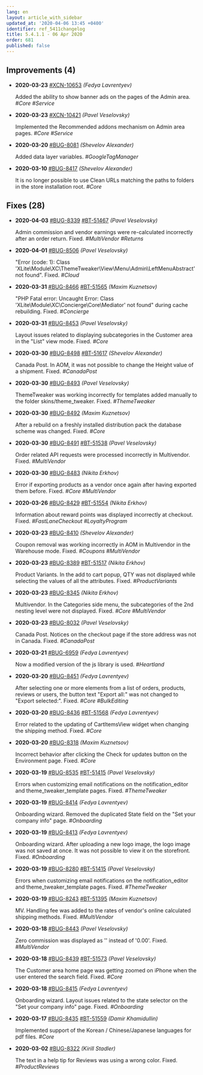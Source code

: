 ```yaml
---
lang: en
layout: article_with_sidebar
updated_at: '2020-04-06 13:45 +0400'
identifier: ref_5411changelog
title: 5.4.1.1 - 06 Apr 2020
order: 681
published: false
---
```

## Improvements (4)
* **2020-03-23** [#XCN-10653](https://xcn.myjetbrains.com/youtrack/issue/XCN-10653) _(Fedya Lavrentyev)_

  Added the ability to show banner ads on the pages of the Admin area. _#Core #Service_

* **2020-03-23** [#XCN-10421](https://xcn.myjetbrains.com/youtrack/issue/XCN-10421) _(Pavel Veselovsky)_

  Implemented the Recommended addons mechanism on Admin area pages. _#Core #Service_

* **2020-03-20** [#BUG-8081](https://xcn.myjetbrains.com/youtrack/issue/BUG-8081) _(Shevelov Alexander)_

  Added data layer variables. _#GoogleTagManager_

* **2020-03-10** [#BUG-8417](https://xcn.myjetbrains.com/youtrack/issue/BUG-8417) _(Shevelov Alexander)_

  It is no longer possible to use Clean URLs matching the paths to folders in the store installation root. _#Core_


## Fixes (28)
* **2020-04-03** [#BUG-8339](https://xcn.myjetbrains.com/youtrack/issue/BUG-8339) [#BT-51467](https://bt.x-cart.com/view.php?id=51467) _(Pavel Veselovsky)_

  Admin commission and vendor earnings were re-calculated incorrectly after an order return. Fixed. _#MultiVendor #Returns_

* **2020-04-01** [#BUG-8506](https://xcn.myjetbrains.com/youtrack/issue/BUG-8506) _(Pavel Veselovsky)_

  "Error (code: 1): Class 'XLite\Module\XC\ThemeTweaker\View\Menu\Admin\LeftMenuAbstract' not found". Fixed. _#Cloud_

* **2020-03-31** [#BUG-8466](https://xcn.myjetbrains.com/youtrack/issue/BUG-8466) [#BT-51565](https://bt.x-cart.com/view.php?id=51565) _(Maxim Kuznetsov)_

  "PHP Fatal error: Uncaught Error: Class 'XLite\Module\XC\Concierge\Core\Mediator' not found" during cache rebuilding. Fixed. _#Concierge_

* **2020-03-31** [#BUG-8453](https://xcn.myjetbrains.com/youtrack/issue/BUG-8453) _(Pavel Veselovsky)_

  Layout issues related to displaying subcategories in the Customer area in the "List" view mode. Fixed. _#Core_

* **2020-03-30** [#BUG-8498](https://xcn.myjetbrains.com/youtrack/issue/BUG-8498) [#BT-51617](https://bt.x-cart.com/view.php?id=51617) _(Shevelov Alexander)_

  Canada Post. In AOM, it was not possible to change the Height value of a shipment. Fixed. _#CanadaPost_

* **2020-03-30** [#BUG-8493](https://xcn.myjetbrains.com/youtrack/issue/BUG-8493) _(Pavel Veselovsky)_

  ThemeTweaker was working incorrectly for templates added manually to the folder skins/theme_tweaker. Fixed. _#ThemeTweaker_

* **2020-03-30** [#BUG-8492](https://xcn.myjetbrains.com/youtrack/issue/BUG-8492) _(Maxim Kuznetsov)_

  After a rebuild on a freshly installed distribution pack the database scheme was changed. Fixed. _#Core_

* **2020-03-30** [#BUG-8491](https://xcn.myjetbrains.com/youtrack/issue/BUG-8491) [#BT-51538](https://bt.x-cart.com/view.php?id=51538) _(Pavel Veselovsky)_

  Order related API requests were processed incorrectly in Multivendor. Fixed. _#MultiVendor_

* **2020-03-30** [#BUG-8483](https://xcn.myjetbrains.com/youtrack/issue/BUG-8483) _(Nikita Erkhov)_

  Error if exporting products as a vendor once again after having exported them before. Fixed. _#Core #MultiVendor_

* **2020-03-26** [#BUG-8429](https://xcn.myjetbrains.com/youtrack/issue/BUG-8429) [#BT-51554](https://bt.x-cart.com/view.php?id=51554) _(Nikita Erkhov)_

  Information about reward points was displayed incorrectly at checkout. Fixed. _#FastLaneCheckout #LoyaltyProgram_

* **2020-03-23** [#BUG-8410](https://xcn.myjetbrains.com/youtrack/issue/BUG-8410) _(Shevelov Alexander)_

  Coupon removal was working incorrectly in AOM in Multivendor in the Warehouse mode. Fixed. _#Coupons #MultiVendor_

* **2020-03-23** [#BUG-8389](https://xcn.myjetbrains.com/youtrack/issue/BUG-8389) [#BT-51517](https://bt.x-cart.com/view.php?id=51517) _(Nikita Erkhov)_

  Product Variants. In the add to cart popup, QTY was not displayed while selecting the values of all the attributes. Fixed. _#ProductVariants_

* **2020-03-23** [#BUG-8345](https://xcn.myjetbrains.com/youtrack/issue/BUG-8345) _(Nikita Erkhov)_

  Multivendor. In the Categories side menu, the subcategories of the 2nd nesting level were not displayed. Fixed. _#Core #MultiVendor_

* **2020-03-23** [#BUG-8032](https://xcn.myjetbrains.com/youtrack/issue/BUG-8032) _(Pavel Veselovsky)_

  Canada Post. Notices on the checkout page if the store address was not in Canada. Fixed. _#CanadaPost_

* **2020-03-21** [#BUG-6959](https://xcn.myjetbrains.com/youtrack/issue/BUG-6959) _(Fedya Lavrentyev)_

  Now a modified version of the js library is used. _#Heartland_

* **2020-03-20** [#BUG-8451](https://xcn.myjetbrains.com/youtrack/issue/BUG-8451) _(Fedya Lavrentyev)_

  After selecting one or more elements from a list of orders, products, reviews or users, the button text "Export all:" was not changed to "Export selected:". Fixed. _#Core #BulkEditing_

* **2020-03-20** [#BUG-8436](https://xcn.myjetbrains.com/youtrack/issue/BUG-8436) [#BT-51568](https://bt.x-cart.com/view.php?id=51568) _(Fedya Lavrentyev)_

  Error related to the updating of CartItemsView widget when changing the shipping method. Fixed. _#Core_

* **2020-03-20** [#BUG-8318](https://xcn.myjetbrains.com/youtrack/issue/BUG-8318) _(Maxim Kuznetsov)_

  Incorrect behavior after clicking the Check for updates button on the Environment page. Fixed. _#Core_

* **2020-03-19** [#BUG-8535](https://xcn.myjetbrains.com/youtrack/issue/BUG-8535) [#BT-51415](https://bt.x-cart.com/view.php?id=51415) _(Pavel Veselovsky)_

  Errors when customizing email notifications on the notification_editor and theme_tweaker_template pages. Fixed. _#ThemeTweaker_

* **2020-03-19** [#BUG-8414](https://xcn.myjetbrains.com/youtrack/issue/BUG-8414) _(Fedya Lavrentyev)_

  Onboarding wizard. Removed the duplicated State field on the "Set your company info" page. _#Onboarding_

* **2020-03-19** [#BUG-8413](https://xcn.myjetbrains.com/youtrack/issue/BUG-8413) _(Fedya Lavrentyev)_

  Onboarding wizard. After uploading a new logo image, the logo image was not saved at once. It was not possible to view it on the storefront. Fixed. _#Onboarding_

* **2020-03-19** [#BUG-8280](https://xcn.myjetbrains.com/youtrack/issue/BUG-8280) [#BT-51415](https://bt.x-cart.com/view.php?id=51415) _(Pavel Veselovsky)_

  Errors when customizing email notifications on the notification_editor and theme_tweaker_template pages. Fixed. _#ThemeTweaker_

* **2020-03-19** [#BUG-8243](https://xcn.myjetbrains.com/youtrack/issue/BUG-8243) [#BT-51395](https://bt.x-cart.com/view.php?id=51395) _(Maxim Kuznetsov)_

  MV. Handling fee was added to the rates of vendor's online calculated shipping methods. Fixed. _#MultiVendor_

* **2020-03-18** [#BUG-8443](https://xcn.myjetbrains.com/youtrack/issue/BUG-8443) _(Pavel Veselovsky)_

  Zero commission was displayed as '' instead of '0.00'. Fixed. _#MultiVendor_

* **2020-03-18** [#BUG-8439](https://xcn.myjetbrains.com/youtrack/issue/BUG-8439) [#BT-51573](https://bt.x-cart.com/view.php?id=51573) _(Pavel Veselovsky)_

  The Customer area home page was getting zoomed on iPhone when the user entered the search field. Fixed. _#Core_

* **2020-03-18** [#BUG-8415](https://xcn.myjetbrains.com/youtrack/issue/BUG-8415) _(Fedya Lavrentyev)_

  Onboarding wizard. Layout issues related to the state selector on the "Set your company info" page. Fixed. _#Onboarding_

* **2020-03-17** [#BUG-8435](https://xcn.myjetbrains.com/youtrack/issue/BUG-8435) [#BT-51559](https://bt.x-cart.com/view.php?id=51559) _(Damir Khamidullin)_

  Implemented support of the Korean / Chinese/Japanese languages for pdf files. _#Core_

* **2020-03-02** [#BUG-8322](https://xcn.myjetbrains.com/youtrack/issue/BUG-8322) _(Kirill Stadler)_

  The text in a help tip for Reviews was using a wrong color. Fixed. _#ProductReviews_


